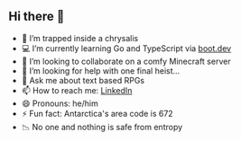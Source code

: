 ## Hi there 👋

- 🦋 I’m trapped inside a chrysalis
- 💻 I’m currently learning Go and TypeScript via [boot.dev](https://boot.dev)
- 👯 I’m looking to collaborate on a comfy Minecraft server
- 🤔 I’m looking for help with one final heist...
- 💬 Ask me about text based RPGs
- 📫 How to reach me: [LinkedIn](https://www.linkedin.com/in/brody-kwiatkowski/)
- 😄 Pronouns: he/him
- ⚡ Fun fact: Antarctica's area code is 672
- 📉 No one and nothing is safe from entropy
  
<!--
**Brodingo/brodingo** is a ✨ _special_ ✨ repository because its `README.md` (this file) appears on your GitHub profile.

Here are some ideas to get you started:

- 🔭 I’m currently working on ... 
- 🌱 I’m currently learning ...
- 👯 I’m looking to collaborate on ...
- 🤔 I’m looking for help with ...
- 💬 Ask me about ...
- 📫 How to reach me: ...
- 😄 Pronouns: ...
- ⚡ Fun fact: ...
-->
